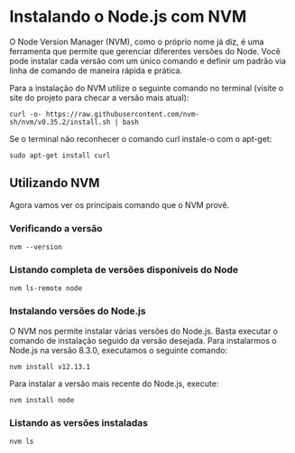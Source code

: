 
# Instalando o Node.js com NVM
O Node Version Manager (NVM), como o próprio nome já diz, é uma ferramenta que permite que gerenciar diferentes versões do Node. Você pode instalar cada versão com um único comando e definir um padrão via linha de comando de maneira rápida e prática.

Para a instalação do NVM utilize o seguinte comando no terminal (visite o site do projeto para checar a versão mais atual):

```
curl -o- https://raw.githubusercontent.com/nvm-sh/nvm/v0.35.2/install.sh | bash

```

Se o terminal não reconhecer o comando curl instale-o com o apt-get:

```
sudo apt-get install curl

```

## Utilizando NVM

Agora vamos ver os principais comando que o NVM provê.

### Verificando a versão

```
nvm --version
```

### Listando completa de versões disponíveis do Node
```
nvm ls-remote node
```

### Instalando versões do Node.js
O NVM nos permite instalar várias versões do Node.js. Basta executar o comando de instalação seguido da versão desejada.
Para instalarmos o Node.js na versão 8.3.0, executamos o seguinte comando:

```
nvm install v12.13.1
```
Para instalar a versão mais recente do Node.js, execute:
```
nvm install node
```
### Listando as versões instaladas
```
nvm ls
```
